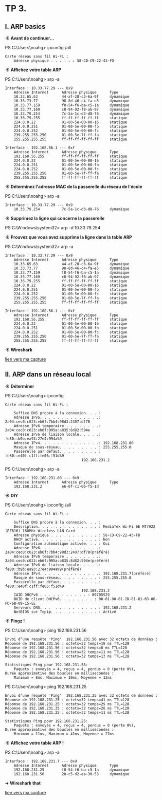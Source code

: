 # TP 3.

## I. ARP basics

**☀️ Avant de continuer...**

PS C:\Users\noahg> ipconfig /all

    Carte réseau sans fil Wi-Fi :
        Adresse physique . . . . . : 58-CD-C9-22-43-FD

**☀️ Affichez votre table ARP**

PS C:\Users\noahg> arp -a

    Interface : 10.33.77.29 --- 0x9
        Adresse Internet      Adresse physique      Type
        10.33.65.63           44-af-28-c3-6a-9f     dynamique
        10.33.73.77           98-8d-46-c4-fa-e5     dynamique
        10.33.77.159          f8-54-f6-ba-c5-1a     dynamique
        10.33.77.160          c8-94-02-f8-ab-97     dynamique
        10.33.79.254          7c-5a-1c-d3-d8-76     dynamique
        10.33.79.255          ff-ff-ff-ff-ff-ff     statique
        224.0.0.22            01-00-5e-00-00-16     statique
        224.0.0.251           01-00-5e-00-00-fb     statique
        224.0.0.252           01-00-5e-00-00-fc     statique
        239.255.255.250       01-00-5e-7f-ff-fa     statique
        255.255.255.255       ff-ff-ff-ff-ff-ff     statique

    Interface : 192.168.56.1 --- 0xf
        Adresse Internet      Adresse physique      Type
        192.168.56.255        ff-ff-ff-ff-ff-ff     statique
        224.0.0.22            01-00-5e-00-00-16     statique
        224.0.0.251           01-00-5e-00-00-fb     statique
        224.0.0.252           01-00-5e-00-00-fc     statique
        239.255.255.250       01-00-5e-7f-ff-fa     statique
        255.255.255.255       ff-ff-ff-ff-ff-ff     statique

**☀️ Déterminez l'adresse MAC de la passerelle du réseau de l'école**

PS C:\Users\noahg> arp -a

    Interface : 10.33.77.29 --- 0x9
        10.33.79.254          7c-5a-1c-d3-d8-76     dynamique

**☀️ Supprimez la ligne qui concerne la passerelle**

PS C:\Windows\system32> arp -d 10.33.79.254

**☀️ Prouvez que vous avez supprimé la ligne dans la table ARP**

PS C:\Windows\system32> arp -a

    Interface : 10.33.77.29 --- 0x9
        Adresse Internet      Adresse physique      Type
        10.33.65.63           44-af-28-c3-6a-9f     dynamique
        10.33.73.77           98-8d-46-c4-fa-e5     dynamique
        10.33.77.159          f8-54-f6-ba-c5-1a     dynamique
        10.33.77.160          c8-94-02-f8-ab-97     dynamique
        10.33.79.255          ff-ff-ff-ff-ff-ff     statique
        224.0.0.22            01-00-5e-00-00-16     statique
        224.0.0.251           01-00-5e-00-00-fb     statique
        224.0.0.252           01-00-5e-00-00-fc     statique
        239.255.255.250       01-00-5e-7f-ff-fa     statique
        255.255.255.255       ff-ff-ff-ff-ff-ff     statique

    Interface : 192.168.56.1 --- 0xf
        Adresse Internet      Adresse physique      Type
        192.168.56.255        ff-ff-ff-ff-ff-ff     statique
        224.0.0.22            01-00-5e-00-00-16     statique
        224.0.0.251           01-00-5e-00-00-fb     statique
        224.0.0.252           01-00-5e-00-00-fc     statique
        239.255.255.250       01-00-5e-7f-ff-fa     statique
        255.255.255.255       ff-ff-ff-ff-ff-ff     statique

**☀️ Wireshark**

[lien vers ma capture](./arp1.pcapng)

## II. ARP dans un réseau local

**☀️ Déterminer**

PS C:\Users\noahg> ipconfig

    Carte réseau sans fil Wi-Fi :

        Suffixe DNS propre à la connexion. . . :
        Adresse IPv6. . . . . . . . . . . . . .: 2a04:cec0:c023:eb6f:7bb4:98d3:2407:df78
        Adresse IPv6 temporaire . . . . . . . .: 2a04:cec0:c023:eb6f:995a:a835:8d82:594e
        Adresse IPv6 de liaison locale. . . . .: fe80::b9b:ea93:27e4:994a%9
        Adresse IPv4. . . . . . . . . . . . . .: 192.168.231.80
        Masque de sous-réseau. . . . . . . . . : 255.255.255.0
        Passerelle par défaut. . . . . . . . . : fe80::e40f:c1ff:fe06:f51d%9
                                       192.168.231.2

PS C:\Users\noahg> arp -a

    Interface : 192.168.231.80 --- 0x9
        Adresse Internet      Adresse physique      Type
        192.168.231.2         e6-0f-c1-06-f5-1d 

**☀️ DIY**

PS C:\Users\noahg> ipconfig /all

    Carte réseau sans fil Wi-Fi :

        Suffixe DNS propre à la connexion. . . :
        Description. . . . . . . . . . . . . . : MediaTek Wi-Fi 6E MT7922 (RZ616) 160MHz Wireless LAN Card
        Adresse physique . . . . . . . . . . . : 58-CD-C9-22-43-FD
        DHCP activé. . . . . . . . . . . . . . : Non
        Configuration automatique activée. . . : Oui
        Adresse IPv6. . . . . . . . . . . . . .: 2a04:cec0:c023:eb6f:7bb4:98d3:2407:df78(préféré)
        Adresse IPv6 temporaire . . . . . . . .: 2a04:cec0:c023:eb6f:995a:a835:8d82:594e(préféré)
        Adresse IPv6 de liaison locale. . . . .: fe80::b9b:ea93:27e4:994a%9(préféré)
        Adresse IPv4. . . . . . . . . . . . . .: 192.168.231.7(préféré)
        Masque de sous-réseau. . . . . . . . . : 255.255.255.0
        Passerelle par défaut. . . . . . . . . : fe80::e40f:c1ff:fe06:f51d%9
                                       192.168.231.2
        IAID DHCPv6 . . . . . . . . . . . : 89705929
        DUID de client DHCPv6. . . . . . . . : 00-01-00-01-2D-E1-81-6D-00-FD-6B-09-15-EE
        Serveurs DNS. . .  . . . . . . . . . . : 192.168.231.2
        NetBIOS sur Tcpip. . . . . . . . . . . : Activé

**☀️ Pingz !**

PS C:\Users\noahg> ping 192.168.231.56

    Envoi d’une requête 'Ping'  192.168.231.56 avec 32 octets de données :
    Réponse de 192.168.231.56 : octets=32 temps=19 ms TTL=128
    Réponse de 192.168.231.56 : octets=32 temps=8 ms TTL=128
    Réponse de 192.168.231.56 : octets=32 temps=11 ms TTL=128
    Réponse de 192.168.231.56 : octets=32 temps=13 ms TTL=128

    Statistiques Ping pour 192.168.231.56:
        Paquets : envoyés = 4, reçus = 4, perdus = 0 (perte 0%),
    Durée approximative des boucles en millisecondes :
        Minimum = 8ms, Maximum = 19ms, Moyenne = 12ms


PS C:\Users\noahg> ping 192.168.231.25

    Envoi d’une requête 'Ping'  192.168.231.25 avec 32 octets de données :
    Réponse de 192.168.231.25 : octets=32 temps=41 ms TTL=128
    Réponse de 192.168.231.25 : octets=32 temps=29 ms TTL=128
    Réponse de 192.168.231.25 : octets=32 temps=28 ms TTL=128
    Réponse de 192.168.231.25 : octets=32 temps=11 ms TTL=128

    Statistiques Ping pour 192.168.231.25:
        Paquets : envoyés = 4, reçus = 4, perdus = 0 (perte 0%),
    Durée approximative des boucles en millisecondes :
        Minimum = 11ms, Maximum = 41ms, Moyenne = 27ms

**☀️ Affichez votre table ARP !**

PS C:\Users\noahg> arp -a

    Interface : 192.168.231.7 --- 0x9
        Adresse Internet      Adresse physique      Type
        192.168.231.25        f8-54-f6-ba-c5-1a     dynamique
        192.168.231.56        28-c5-d2-ea-30-53     dynamique

➜ **Wireshark that**

[lien vers ma capture](./arp2.pcapng)

